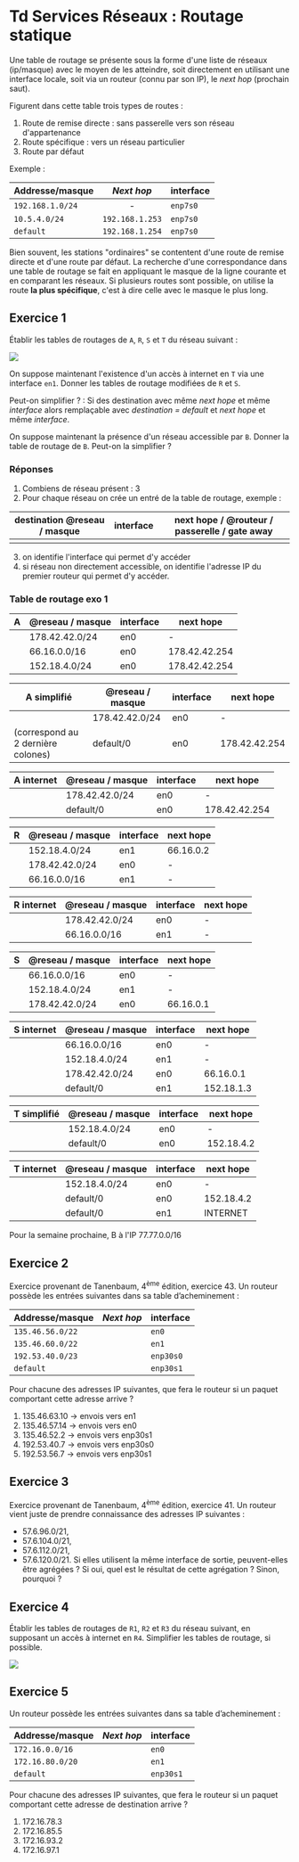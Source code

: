 # Td Services Réseaux : Routage statique

Une table de routage se présente sous la forme d'une liste de réseaux (ip/masque) avec le moyen de les atteindre, soit directement en utilisant une interface locale, soit via un routeur (connu par son IP), le *next hop* (prochain saut).

Figurent dans cette table trois types de routes : 

1. Route de remise directe : sans passerelle vers son réseau d'appartenance
2. Route spécifique : vers un réseau particulier
3. Route par défaut

Exemple : 

| Addresse/masque |		*Next hop*| interface|
|:----------------|:--------:		|:----------|
| `192.168.1.0/24`|	-  |   `enp7s0 `     | 
| `10.5.4.0/24`  | `192.168.1.253`    | `enp7s0`  |
| `default`       | `192.168.1.254`  | `enp7s0 `  |

Bien souvent, les stations "ordinaires" se contentent d'une route de remise directe et d'une route par défaut.
La recherche d'une correspondance dans une table de routage se fait en appliquant le masque de la ligne courante et en comparant les réseaux. Si plusieurs routes sont possible, on utilise la route **la plus spécifique**, c'est à dire celle avec le masque le plus long.
## Exercice 1
Établir les tables de routages de `A`, `R`, `S` et `T` du réseau suivant : 

![](routage1.png )

On suppose maintenant l'existence d'un accès à internet en `T` via une interface `en1`. Donner les tables de routage modifiées de `R` et `S`.

Peut-on simplifier ? : Si des destination avec même *next hope* et même *interface* alors remplaçable avec *destination = default* et *next hope* et même *interface*.

On suppose maintenant la présence d'un réseau accessible par `B`. Donner la table de routage de `B`. Peut-on la simplifier ?
### Réponses
1. Combiens de réseau présent : 3
2. Pour chaque réseau on crée un entré de la table de routage, exemple :

| destination @reseau / masque | interface | next hope / @routeur / passerelle / gate away |
| ---------------------------- | --------- | --------------------------------------------- |
|                              |           |                                               |
3. on identifie l'interface qui permet d'y accéder
4. si réseau non directement accessible, on identifie l'adresse IP du premier routeur qui permet d'y accéder.
### Table de routage exo 1

| A   | @reseau / masque | interface | next hope     |
| --- | ---------------- | --------- | ------------- |
|     | 178.42.42.0/24   | en0       | -             |
|     | 66.16.0.0/16     | en0       | 178.42.42.254 |
|     | 152.18.4.0/24    | en0       | 178.42.42.254 |

| A simplifié                        | @reseau / masque | interface | next hope     |
| ---------------------------------- | ---------------- | --------- | ------------- |
|                                    | 178.42.42.0/24   | en0       | -             |
| (correspond au 2 dernière colones) | default/0        | en0       | 178.42.42.254 |

| A internet | @reseau / masque | interface | next hope     |
| ---------- | ---------------- | --------- | ------------- |
|            | 178.42.42.0/24   | en0       | -             |
|            | default/0        | en0       | 178.42.42.254 |

| R   | @reseau / masque | interface | next hope |
| --- | ---------------- | --------- | --------- |
|     | 152.18.4.0/24    | en1       | 66.16.0.2 |
|     | 178.42.42.0/24   | en0       | -         |
|     | 66.16.0.0/16     | en1       | -         |

| R internet | @reseau / masque | interface | next hope |
| ---------- | ---------------- | --------- | --------- |
|            | 178.42.42.0/24   | en0       | -         |
|            | 66.16.0.0/16     | en1       | -         |

| S   | @reseau / masque | interface | next hope |
| --- | ---------------- | --------- | --------- |
|     | 66.16.0.0/16     | en0       | -         |
|     | 152.18.4.0/24    | en1       | -         |
|     | 178.42.42.0/24   | en0       | 66.16.0.1 |

| S internet | @reseau / masque | interface | next hope  |
| ---------- | ---------------- | --------- | ---------- |
|            | 66.16.0.0/16     | en0       | -          |
|            | 152.18.4.0/24    | en1       | -          |
|            | 178.42.42.0/24   | en0       | 66.16.0.1  |
|            | default/0        | en1       | 152.18.1.3 |

| T simplifié | @reseau / masque | interface | next hope  |
| ----------- | ---------------- | --------- | ---------- |
|             | 152.18.4.0/24    | en0       | -          |
|             | default/0        | en0       | 152.18.4.2 |

| T internet | @reseau / masque | interface | next hope  |
| ---------- | ---------------- | --------- | ---------- |
|            | 152.18.4.0/24    | en0       | -          |
|            | default/0        | en0       | 152.18.4.2 |
|            | default/0        | en1       | INTERNET   |
Pour la semaine prochaine, B à l'IP 77.77.0.0/16
## Exercice 2 
Exercice provenant de Tanenbaum, 4<sup>ème</sup> édition, exercice 43.
Un routeur possède les entrées suivantes dans sa table d’acheminement :

| Addresse/masque  | *Next hop* | interface |
| :--------------- | :--------- | :-------- |
| `135.46.56.0/22` |            | `en0`     |
| `135.46.60.0/22` |            | `en1`     |
| `192.53.40.0/23` |            | `enp30s0` |
| `default`        |            | `enp30s1` |
 
Pour chacune des adresses IP suivantes, que fera le routeur si un paquet comportant cette adresse arrive ?
1. 135.46.63.10 -> envois vers en1
2. 135.46.57.14 -> envois vers en0
3. 135.46.52.2 -> envois vers enp30s1
4. 192.53.40.7 -> envois vers enp30s0
5. 192.53.56.7 -> envois vers enp30s1
## Exercice 3

Exercice provenant de Tanenbaum, 4<sup>ème</sup> édition, exercice 41.
Un routeur vient juste de prendre connaissance des adresses IP suivantes : 
- 57.6.96.0/21, 
- 57.6.104.0/21,
- 57.6.112.0/21,
- 57.6.120.0/21.
Si elles utilisent la même interface de sortie, peuvent-elles être agrégées ? Si oui, quel est le résultat de cette agrégation ? Sinon, pourquoi ?

## Exercice 4
Établir les tables de routages de `R1`, `R2` et `R3` du réseau suivant, en supposant un accès à internet en `R4`. Simplifier les tables de routage, si possible.

![](routage2.png )

## Exercice 5

Un routeur possède les entrées suivantes dans sa table d’acheminement :

| Addresse/masque |*Next hop*| interface|
|:----------------|:--------|:----------|
| `172.16.0.0/16` |  |   `en0`     | 
| `172.16.80.0/20`|   |  `en1`     | 
| `default`       |   | `enp30s1`  |

 
Pour chacune des adresses IP suivantes, que fera le routeur si un paquet comportant cette adresse de destination arrive ?

1. 172.16.78.3
2. 172.16.85.5
3. 172.16.93.2
4. 172.16.97.1

